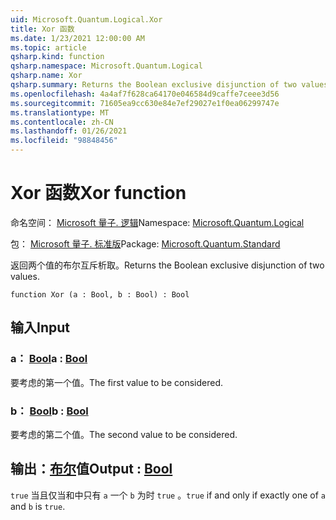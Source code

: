 ```yaml
---
uid: Microsoft.Quantum.Logical.Xor
title: Xor 函数
ms.date: 1/23/2021 12:00:00 AM
ms.topic: article
qsharp.kind: function
qsharp.namespace: Microsoft.Quantum.Logical
qsharp.name: Xor
qsharp.summary: Returns the Boolean exclusive disjunction of two values.
ms.openlocfilehash: 4a4af7f628ca64170e046584d9caffe7ceee3d56
ms.sourcegitcommit: 71605ea9cc630e84e7ef29027e1f0ea06299747e
ms.translationtype: MT
ms.contentlocale: zh-CN
ms.lasthandoff: 01/26/2021
ms.locfileid: "98848456"
---
```

# <a name="xor-function"></a><span data-ttu-id="303be-102">Xor 函数</span><span class="sxs-lookup"><span data-stu-id="303be-102">Xor function</span></span>

<span data-ttu-id="303be-103">命名空间： [Microsoft 量子. 逻辑](xref:Microsoft.Quantum.Logical)</span><span class="sxs-lookup"><span data-stu-id="303be-103">Namespace: [Microsoft.Quantum.Logical](xref:Microsoft.Quantum.Logical)</span></span>

<span data-ttu-id="303be-104">包： [Microsoft 量子. 标准版](https://nuget.org/packages/Microsoft.Quantum.Standard)</span><span class="sxs-lookup"><span data-stu-id="303be-104">Package: [Microsoft.Quantum.Standard](https://nuget.org/packages/Microsoft.Quantum.Standard)</span></span>


<span data-ttu-id="303be-105">返回两个值的布尔互斥析取。</span><span class="sxs-lookup"><span data-stu-id="303be-105">Returns the Boolean exclusive disjunction of two values.</span></span>

```qsharp
function Xor (a : Bool, b : Bool) : Bool
```


## <a name="input"></a><span data-ttu-id="303be-106">输入</span><span class="sxs-lookup"><span data-stu-id="303be-106">Input</span></span>

### <a name="a--bool"></a><span data-ttu-id="303be-107">a： [Bool](xref:microsoft.quantum.lang-ref.bool)</span><span class="sxs-lookup"><span data-stu-id="303be-107">a : [Bool](xref:microsoft.quantum.lang-ref.bool)</span></span>

<span data-ttu-id="303be-108">要考虑的第一个值。</span><span class="sxs-lookup"><span data-stu-id="303be-108">The first value to be considered.</span></span>


### <a name="b--bool"></a><span data-ttu-id="303be-109">b： [Bool](xref:microsoft.quantum.lang-ref.bool)</span><span class="sxs-lookup"><span data-stu-id="303be-109">b : [Bool](xref:microsoft.quantum.lang-ref.bool)</span></span>

<span data-ttu-id="303be-110">要考虑的第二个值。</span><span class="sxs-lookup"><span data-stu-id="303be-110">The second value to be considered.</span></span>



## <a name="output--bool"></a><span data-ttu-id="303be-111">输出：[布尔](xref:microsoft.quantum.lang-ref.bool)值</span><span class="sxs-lookup"><span data-stu-id="303be-111">Output : [Bool](xref:microsoft.quantum.lang-ref.bool)</span></span>

<span data-ttu-id="303be-112">`true` 当且仅当和中只有 `a` 一个 `b` 为时 `true` 。</span><span class="sxs-lookup"><span data-stu-id="303be-112">`true` if and only if exactly one of `a` and `b` is `true`.</span></span>